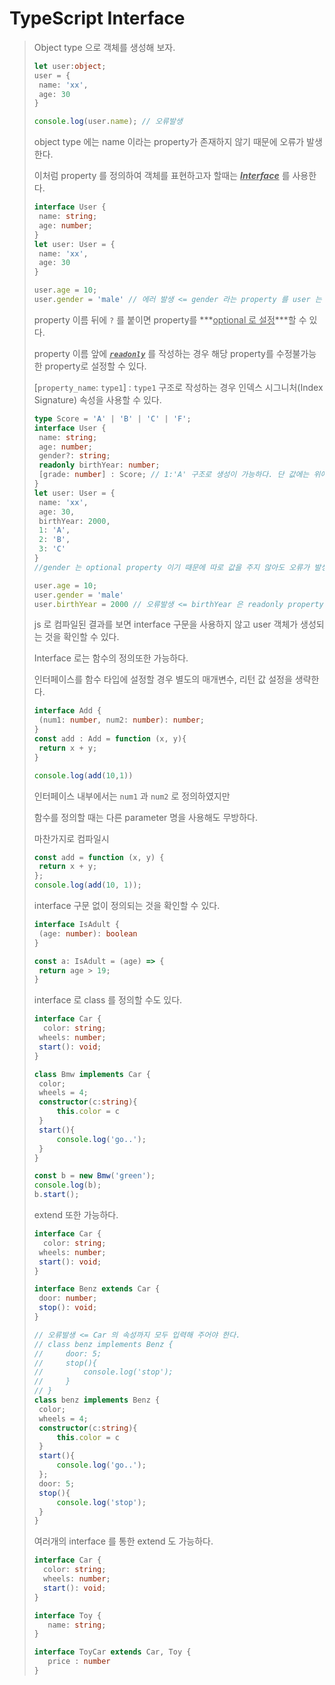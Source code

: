 # TypeScript Interface

> Object type 으로 객체를 생성해 보자.
>
> ```ts
> let user:object;
> user = {
>  name: 'xx',
>  age: 30
> }
> 
> console.log(user.name); // 오류발생
> ```
>
> object type 에는 name 이라는 property가 존재하지 않기 때문에 오류가 발생한다. 
>
> 이처럼 property 를 정의하여 객체를 표현하고자 할때는 ***<u>Interface</u>*** 를 사용한다. 
>
> ```ts
> interface User {
>  name: string;
>  age: number;
> }
> let user: User = {
>  name: 'xx',
>  age: 30
> }
> 
> user.age = 10;
> user.gender = 'male' // 에러 발생 <= gender 라는 property 를 user 는 가지고 있지 않다. 
> ```
>
> 
>
> property 이름 뒤에 `?` 를 붙이면 property를 ***<u>optional 로 설정</u>***할 수 있다.
>
> property 이름 앞에 ***<u>`readonly`</u>*** 를 작성하는 경우 해당 property를 수정불가능한 property로 설정할 수 있다. 
>
> [`property_name`: `type1`] : `type1` 구조로 작성하는 경우 인덱스 시그니처(Index Signature) 속성을 사용할 수 있다. 
>
> ```ts
> type Score = 'A' | 'B' | 'C' | 'F';
> interface User {
>  name: string;
>  age: number;
>  gender?: string;
>  readonly birthYear: number;
>  [grade: number] : Score; // 1:'A' 구조로 생성이 가능하다. 단 값에는 위에서 정의한 Score type 대로 'A'/'B'/'C'/'F' 만이 가능하다. 
> }
> let user: User = {
>  name: 'xx',
>  age: 30,
>  birthYear: 2000,
>  1: 'A',
>  2: 'B',
>  3: 'C'
> }
> //gender 는 optional property 이기 때문에 따로 값을 주지 않아도 오류가 발생하지 않는다.
> 
> user.age = 10;
> user.gender = 'male' 
> user.birthYear = 2000 // 오류발생 <= birthYear 은 readonly property 으로 설정하였으나 값을 수정하려 하였기에 오류가 발생한다.  
> ```
>
> js 로 컴파일된 결과를 보면 interface 구문을 사용하지 않고 user 객체가 생성되는 것을 확인할 수 있다. 
>
> 
>
> Interface 로는 함수의 정의또한 가능하다.
>
> 인터페이스를 함수 타입에 설정할 경우 별도의 매개변수, 리턴 값 설정을 생략한다. 
>
> ```ts
> interface Add {
>  (num1: number, num2: number): number;
> }
> const add : Add = function (x, y){
>  return x + y;
> }
> 
> console.log(add(10,1))
> ```
>
> 인터페이스 내부에서는 `num1` 과 `num2` 로 정의하였지만
>
> 함수를 정의할 때는 다른 parameter 명을 사용해도 무방하다.  
>
> 마찬가지로 컴파일시
>
> ```js
> const add = function (x, y) {
>  return x + y;
> };
> console.log(add(10, 1));
> 
> ```
>
> interface 구문 없이 정의되는 것을 확인할 수 있다. 
>
> ```ts
> interface IsAdult {
>  (age: number): boolean
> }
> 
> const a: IsAdult = (age) => {
>  return age > 19;
> }
> ```
>
> 
>
> interface 로 class 를 정의할 수도 있다.
>
> ```ts
> interface Car {
> 	color: string;
>  wheels: number;
>  start(): void;
> }
> 
> class Bmw implements Car {
>  color;
>  wheels = 4;
>  constructor(c:string){
>      this.color = c
>  }
>  start(){
>      console.log('go..');
>  }
> }
> 
> const b = new Bmw('green');
> console.log(b);
> b.start();
> ```
>
> 
>
> extend 또한 가능하다. 
>
> ```ts
> interface Car {
> 	color: string;
>  wheels: number;
>  start(): void;
> }
> 
> interface Benz extends Car {
>  door: number;
>  stop(): void;
> }
> 
> // 오류발생 <= Car 의 속성까지 모두 입력해 주어야 한다. 
> // class benz implements Benz {
> //     door: 5;
> //     stop(){
> //         console.log('stop');
> //     }
> // }
> class benz implements Benz {
>  color;
>  wheels = 4;
>  constructor(c:string){
>      this.color = c
>  }
>  start(){
>      console.log('go..');
>  };
>  door: 5;
>  stop(){
>      console.log('stop');
>  }
> }
> 
> ```
>
> 
>
> 여러개의 interface 를 통한 extend 도 가능하다. 
>
> ```ts
> interface Car {
> 	color: string;
>  	wheels: number;
>  	start(): void;
> }
> 
> interface Toy {
> 	 name: string;
> }
> 
> interface ToyCar extends Car, Toy {
> 	 price : number
> }
> ```

















